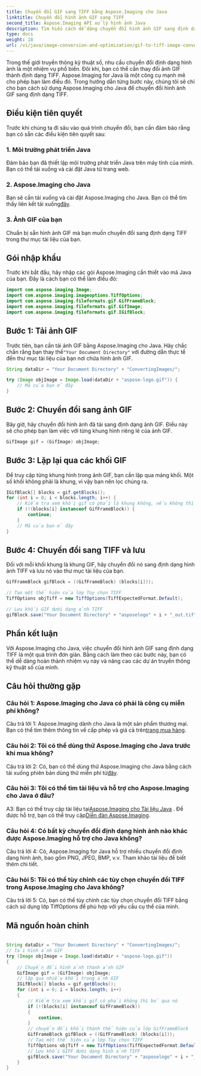 ```yaml
---
title: Chuyển đổi GIF sang TIFF bằng Aspose.Imaging cho Java
linktitle: Chuyển đổi hình ảnh GIF sang TIFF
second_title: Aspose.Imaging API xử lý hình ảnh Java
description: Tìm hiểu cách dễ dàng chuyển đổi hình ảnh GIF sang định dạng TIFF bằng Aspose.Imaging cho Java. Hướng dẫn từng bước này sẽ giúp bạn bắt đầu với công cụ mạnh mẽ này.
type: docs
weight: 18
url: /vi/java/image-conversion-and-optimization/gif-to-tiff-image-conversion/
---
```

Trong thế giới truyền thông kỹ thuật số, nhu cầu chuyển đổi định dạng hình ảnh là một nhiệm vụ phổ biến. Đôi khi, bạn có thể cần thay đổi ảnh GIF thành định dạng TIFF. Aspose.Imaging for Java là một công cụ mạnh mẽ cho phép bạn làm điều đó. Trong hướng dẫn từng bước này, chúng tôi sẽ chỉ cho bạn cách sử dụng Aspose.Imaging cho Java để chuyển đổi hình ảnh GIF sang định dạng TIFF.

## Điều kiện tiên quyết

Trước khi chúng ta đi sâu vào quá trình chuyển đổi, bạn cần đảm bảo rằng bạn có sẵn các điều kiện tiên quyết sau:

### 1. Môi trường phát triển Java

Đảm bảo bạn đã thiết lập môi trường phát triển Java trên máy tính của mình. Bạn có thể tải xuống và cài đặt Java từ trang web.

### 2. Aspose.Imaging cho Java

 Bạn sẽ cần tải xuống và cài đặt Aspose.Imaging cho Java. Bạn có thể tìm thấy liên kết tải xuống[đây](https://releases.aspose.com/imaging/java/).

### 3. Ảnh GIF của bạn

Chuẩn bị sẵn hình ảnh GIF mà bạn muốn chuyển đổi sang định dạng TIFF trong thư mục tài liệu của bạn.

## Gói nhập khẩu

Trước khi bắt đầu, hãy nhập các gói Aspose.Imaging cần thiết vào mã Java của bạn. Đây là cách bạn có thể làm điều đó:

```java
import com.aspose.imaging.Image;
import com.aspose.imaging.imageoptions.TiffOptions;
import com.aspose.imaging.fileformats.gif.GifFrameBlock;
import com.aspose.imaging.fileformats.gif.GifImage;
import com.aspose.imaging.fileformats.gif.IGifBlock;
```

## Bước 1: Tải ảnh GIF

 Trước tiên, bạn cần tải ảnh GIF bằng Aspose.Imaging cho Java. Hãy chắc chắn rằng bạn thay thế`"Your Document Directory"` với đường dẫn thực tế đến thư mục tài liệu của bạn nơi chứa hình ảnh GIF.

```java
String dataDir = "Your Document Directory" + "ConvertingImages/";

try (Image objImage = Image.load(dataDir + "aspose-logo.gif")) {
    // Mã của bạn ở đây
}
```

## Bước 2: Chuyển đổi sang ảnh GIF

Bây giờ, hãy chuyển đổi hình ảnh đã tải sang định dạng ảnh GIF. Điều này sẽ cho phép bạn làm việc với từng khung hình riêng lẻ của ảnh GIF.

```java
GifImage gif = (GifImage) objImage;
```

## Bước 3: Lặp lại qua các khối GIF

Để truy cập từng khung hình trong ảnh GIF, bạn cần lặp qua mảng khối. Một số khối không phải là khung, vì vậy bạn nên lọc chúng ra.

```java
IGifBlock[] blocks = gif.getBlocks();
for (int i = 0; i < blocks.length; i++) {
    // Kiểm tra xem khối gif có phải là khung không, nếu không thì bỏ qua nó
    if (!(blocks[i] instanceof GifFrameBlock)) {
        continue;
    }
    // Mã của bạn ở đây
}
```

## Bước 4: Chuyển đổi sang TIFF và lưu

Đối với mỗi khối khung là khung GIF, hãy chuyển đổi nó sang định dạng hình ảnh TIFF và lưu nó vào thư mục tài liệu của bạn.

```java
GifFrameBlock gifBlock = ((GifFrameBlock) (blocks[i]));

// Tạo một thể hiện của lớp Tùy chọn TIFF
TiffOptions objTiff = new TiffOptions(TiffExpectedFormat.Default);

// Lưu khối GIF dưới dạng ảnh TIFF
gifBlock.save("Your Document Directory" + "asposelogo" + i + "_out.tif", objTiff);
```

## Phần kết luận

Với Aspose.Imaging cho Java, việc chuyển đổi hình ảnh GIF sang định dạng TIFF là một quá trình đơn giản. Bằng cách làm theo các bước này, bạn có thể dễ dàng hoàn thành nhiệm vụ này và nâng cao các dự án truyền thông kỹ thuật số của mình.

## Câu hỏi thường gặp

### Câu hỏi 1: Aspose.Imaging cho Java có phải là công cụ miễn phí không?

 Câu trả lời 1: Aspose.Imaging dành cho Java là một sản phẩm thương mại. Bạn có thể tìm thêm thông tin về cấp phép và giá cả trên[trang mua hàng](https://purchase.aspose.com/buy).

### Câu hỏi 2: Tôi có thể dùng thử Aspose.Imaging cho Java trước khi mua không?

 Câu trả lời 2: Có, bạn có thể dùng thử Aspose.Imaging cho Java bằng cách tải xuống phiên bản dùng thử miễn phí từ[đây](https://releases.aspose.com/).

### Câu hỏi 3: Tôi có thể tìm tài liệu và hỗ trợ cho Aspose.Imaging cho Java ở đâu?

 A3: Bạn có thể truy cập tài liệu tại[Aspose.Imaging cho Tài liệu Java](https://reference.aspose.com/imaging/java/) . Để được hỗ trợ, bạn có thể truy cập[Diễn đàn Aspose.Imaging](https://forum.aspose.com/).

### Câu hỏi 4: Có bất kỳ chuyển đổi định dạng hình ảnh nào khác được Aspose.Imaging hỗ trợ cho Java không?

Câu trả lời 4: Có, Aspose.Imaging for Java hỗ trợ nhiều chuyển đổi định dạng hình ảnh, bao gồm PNG, JPEG, BMP, v.v. Tham khảo tài liệu để biết thêm chi tiết.

### Câu hỏi 5: Tôi có thể tùy chỉnh các tùy chọn chuyển đổi TIFF trong Aspose.Imaging cho Java không?

Câu trả lời 5: Có, bạn có thể tùy chỉnh các tùy chọn chuyển đổi TIFF bằng cách sử dụng lớp TiffOptions để phù hợp với yêu cầu cụ thể của mình.



## Mã nguồn hoàn chỉnh
```java
		
String dataDir = "Your Document Directory" + "ConvertingImages/";
// Tải hình ảnh GIF
try (Image objImage = Image.load(dataDir + "aspose-logo.gif"))
{
	// Chuyển đổi hình ảnh thành ảnh GIF
	GifImage gif = (GifImage) objImage;
	// lặp qua nhiều khối trong ảnh GIF
	IGifBlock[] blocks = gif.getBlocks();
	for (int i = 0; i < blocks.length; i++)
	{
		// Kiểm tra xem khối gif có phải không thì bỏ qua nó
		if (!(blocks[i] instanceof GifFrameBlock))
		{
			continue;
		}
		// chuyển đổi khối thành thể hiện của lớp GifFrameBlock
		GifFrameBlock gifBlock = ((GifFrameBlock) (blocks[i]));
		// Tạo một thể hiện của lớp Tùy chọn TIFF
		TiffOptions objTiff = new TiffOptions(TiffExpectedFormat.Default);
		// Lưu khối GIFF dưới dạng hình ảnh TIFF
		gifBlock.save("Your Document Directory" + "asposelogo" + i + "_out.tif", objTiff);
	}
}
		
```